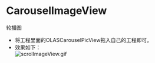 # CarouselImageView
轮播图   

 * 将工程里面的OLASCarouselPicView拖入自己的工程即可。
 * 效果如下：   
 	![scrolImageView.gif](https://ooo.0o0.ooo/2015/11/19/564eb49cdd6f4.gif)

